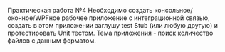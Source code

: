 Практическая работа №4
Необходимо создать консольное/оконное/WPFное  рабочее приложение с интеграционной связью, создать в этом приложении заглушу test Stub (или любую другую) и протестировать Unit тестом. Тема приложения - поиск количество файлов с данным форматом.
